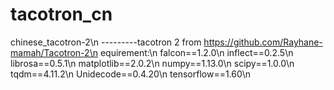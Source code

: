 # tacotron_cn
chinese_tacotron-2\n
---------tacotron 2 from https://github.com/Rayhane-mamah/Tacotron-2\n
equirement:\n
falcon==1.2.0\n
inflect==0.2.5\n
librosa==0.5.1\n
matplotlib==2.0.2\n
numpy==1.13.0\n
scipy==1.0.0\n
tqdm==4.11.2\n
Unidecode==0.4.20\n
tensorflow==1.60\n
